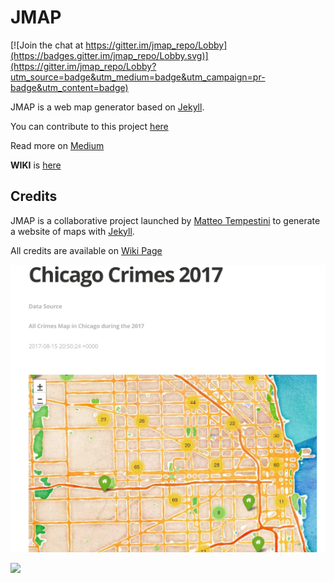 # JMAP

[![Join the chat at https://gitter.im/jmap_repo/Lobby](https://badges.gitter.im/jmap_repo/Lobby.svg)](https://gitter.im/jmap_repo/Lobby?utm_source=badge&utm_medium=badge&utm_campaign=pr-badge&utm_content=badge)

JMAP is a web map generator based on [Jekyll](https://github.com/jekyll/jekyll).

You can contribute to this project [here](https://github.com/iltempe/jmap)

Read more on [Medium](https://medium.com/@iltempe/jmap-a-map-generator-opensource-ca28db714860)

**WIKI** is [here](https://github.com/iltempe/jmap/wiki)

## Credits

JMAP is a collaborative project launched by [Matteo Tempestini](http://iltempe.github.io) to generate a website of maps with [Jekyll](https://jekyllrb.com/).

All credits are available on [Wiki Page](https://github.com/iltempe/jmap/wiki/Credits)

![](https://github.com/iltempe/jmap/blob/master/assets/article_images/1.png?raw=true)

![](https://media.giphy.com/media/3oKGzCUdVqQydbCCcw/giphy.gif)
